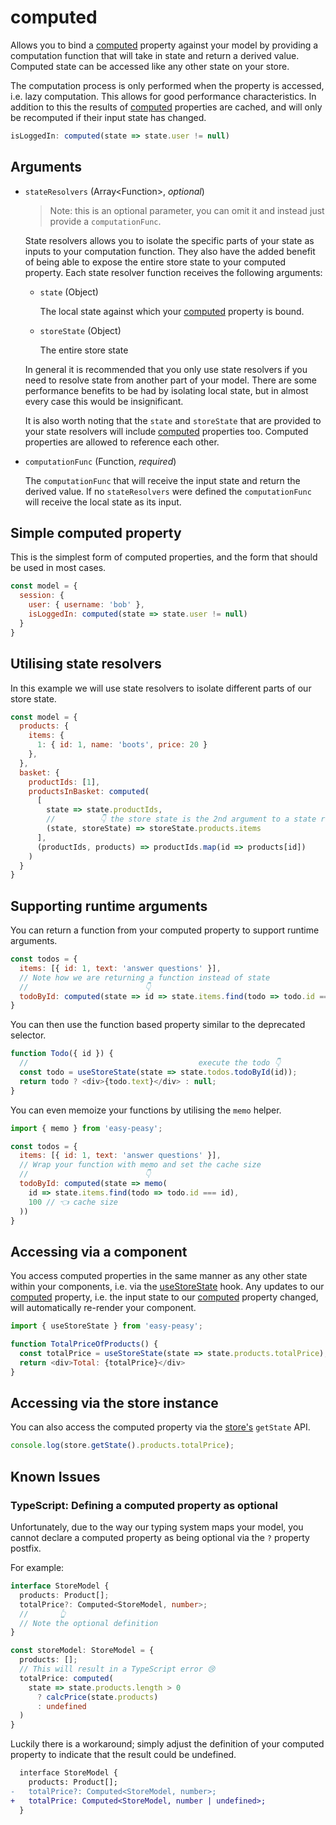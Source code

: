 # computed

Allows you to bind a [computed](/docs/api/computed.html) property against your model by providing a computation function that will take in state and return a derived value. Computed state can be accessed like any other state on your store.

The computation process is only performed when the property is accessed, i.e. lazy computation. This allows for good performance characteristics. In addition to this the results of [computed](/docs/api/computed.html) properties are cached, and will only be recomputed if their input state has changed.

```javascript
isLoggedIn: computed(state => state.user != null)
```

## Arguments

- `stateResolvers` (Array\<Function\>, *optional*)

  > Note: this is an optional parameter, you can omit it and instead just provide a `computationFunc`.

  State resolvers allows you to isolate the specific parts of your state as inputs to your computation function. They also have the added benefit of being able to expose the entire store state to your computed property. Each state resolver function receives the following arguments:

  - `state` (Object)

    The local state against which your [computed](/docs/api/computed.html) property is bound.

  - `storeState` (Object)

    The entire store state

  In general it is recommended that you only use state resolvers if you need to resolve state from another part of your model. There are some performance benefits to be had by isolating local state, but in almost every case this would be insignificant.

  It is also worth noting that the `state` and `storeState` that are provided to your state resolvers will include [computed](/docs/api/computed.html) properties too. Computed properties are allowed to reference each other.

- `computationFunc` (Function, *required*)

  The `computationFunc` that will receive the input state and return the derived value. If no `stateResolvers` were defined the `computationFunc` will receive the local state as its input.

## Simple computed property

This is the simplest form of computed properties, and the form that should be used in most cases.

```javascript
const model = {
  session: {
    user: { username: 'bob' },
    isLoggedIn: computed(state => state.user != null)
  }
}
```

## Utilising state resolvers

In this example we will use state resolvers to isolate different parts of our store state.

```javascript
const model = {
  products: {
    items: {
      1: { id: 1, name: 'boots', price: 20 }
    },
  },
  basket: {
    productIds: [1],
    productsInBasket: computed(
      [
        state => state.productIds,
        //          👇 the store state is the 2nd argument to a state resolver
        (state, storeState) => storeState.products.items
      ],
      (productIds, products) => productIds.map(id => products[id])
    )
  }
}
```

## Supporting runtime arguments

You can return a function from your computed property to support runtime arguments.

```javascript
const todos = {
  items: [{ id: 1, text: 'answer questions' }],
  // Note how we are returning a function instead of state
  //                          👇
  todoById: computed(state => id => state.items.find(todo => todo.id === id))
}
```

You can then use the function based property similar to the deprecated selector.

```javascript
function Todo({ id }) {
  //                                      execute the todo 👇
  const todo = useStoreState(state => state.todos.todoById(id));
  return todo ? <div>{todo.text}</div> : null;
}
```

You can even memoize your functions by utilising the `memo` helper.

```javascript
import { memo } from 'easy-peasy';

const todos = {
  items: [{ id: 1, text: 'answer questions' }],
  // Wrap your function with memo and set the cache size
  //                          👇
  todoById: computed(state => memo(
    id => state.items.find(todo => todo.id === id),
    100 // 👈 cache size
  ))
}
```

## Accessing via a component

You access computed properties in the same manner as any other state within your components, i.e. via the [useStoreState](/docs/api/use-store-state.html) hook. Any updates to our [computed](/docs/api/computed.html) property, i.e. the input state to our [computed](/docs/api/computed.html) property changed, will automatically re-render your component.

```javascript
import { useStoreState } from 'easy-peasy';

function TotalPriceOfProducts() {
  const totalPrice = useStoreState(state => state.products.totalPrice);
  return <div>Total: {totalPrice}</div>
}
```

## Accessing via the store instance

You can also access the computed property via the [store's](/docs/api/store.html) `getState` API.

```javascript
console.log(store.getState().products.totalPrice);
```

## Known Issues

### TypeScript: Defining a computed property as optional

Unfortunately, due to the way our typing system maps your model, you cannot declare a computed property as being optional via the `?` property postfix.

For example:

```typescript
interface StoreModel {
  products: Product[];
  totalPrice?: Computed<StoreModel, number>;
  //       👆
  // Note the optional definition
}

const storeModel: StoreModel = {
  products: [];
  // This will result in a TypeScript error 😢
  totalPrice: computed(
    state => state.products.length > 0
      ? calcPrice(state.products)
      : undefined
  )
}
```

Luckily there is a workaround; simply adjust the definition of your computed property to indicate that the result could be undefined.

```diff
  interface StoreModel {
    products: Product[];
-   totalPrice?: Computed<StoreModel, number>;
+   totalPrice: Computed<StoreModel, number | undefined>;
  }
```
